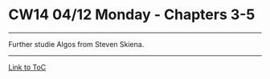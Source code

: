 # CW14 04/12 Monday - Chapters 3-5
---
Further studie Algos from Steven Skiena.

---
[Link to ToC](https://github.com/rafkruczkowski/journal)